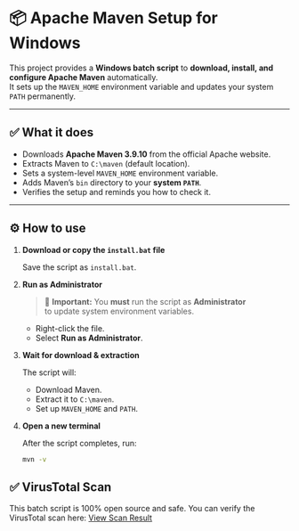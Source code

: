 # 📦 Apache Maven Setup for Windows

This project provides a **Windows batch script** to **download, install, and configure Apache Maven** automatically.  
It sets up the `MAVEN_HOME` environment variable and updates your system `PATH` permanently.

---

## ✅ What it does

- Downloads **Apache Maven 3.9.10** from the official Apache website.
- Extracts Maven to `C:\maven` (default location).
- Sets a system-level `MAVEN_HOME` environment variable.
- Adds Maven’s `bin` directory to your **system `PATH`**.
- Verifies the setup and reminds you how to check it.

---

## ⚙️ How to use

1. **Download or copy the `install.bat` file**

   Save the script as `install.bat`.

2. **Run as Administrator**

   > 📌 **Important:** You **must** run the script as **Administrator**  
   > to update system environment variables.

   - Right-click the file.
   - Select **Run as Administrator**.

3. **Wait for download & extraction**

   The script will:
   - Download Maven.
   - Extract it to `C:\maven`.
   - Set up `MAVEN_HOME` and `PATH`.

4. **Open a new terminal**

   After the script completes, run:
   ```bash
   mvn -v

## ✅ VirusTotal Scan

This batch script is 100% open source and safe.
You can verify the VirusTotal scan here: [View Scan Result](https://www.virustotal.com/gui/file/5aafdbbddcaa2d71166d6f8262d1cb2422e17933d6d773db98db8972936c1bff)

